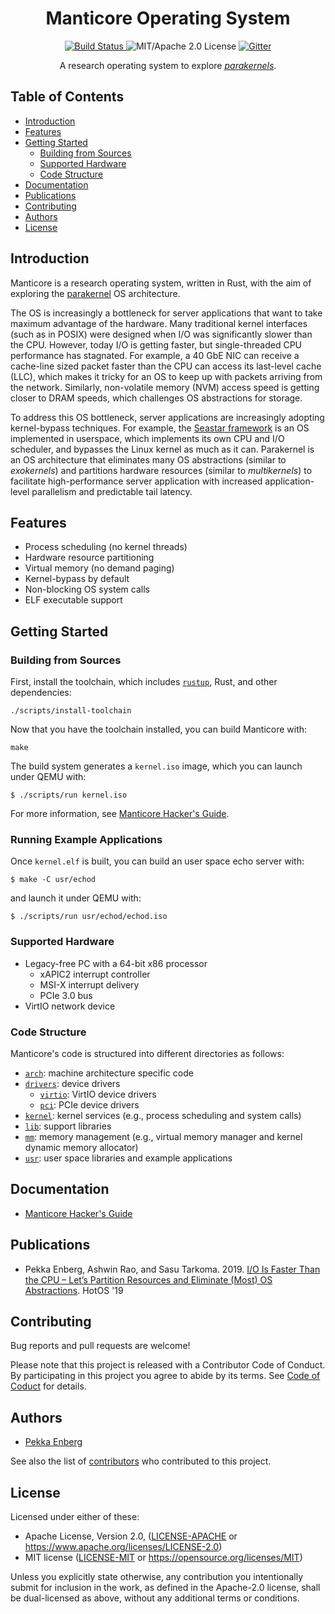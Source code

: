 <h1 align="center"> Manticore Operating System</h1>

<p align="center">
<a href="https://semaphoreci.com/manticore/manticore">
  <img src="https://semaphoreci.com/api/v1/projects/3ee7d6de-333a-4b15-afbc-065e3825778b/1298917/shields_badge.svg" alt="Build Status">
</a>
<img src="https://img.shields.io/badge/license-MIT%2FApache--2.0-blue.svg" alt="MIT/Apache 2.0 License">
<a href="https://gitter.im/manticoreos/community?utm_source=badge&utm_medium=badge&utm_campaign=pr-badge">
  <img src="https://badges.gitter.im/manticoreos/community.svg" alt="Gitter">
</a>
</p>

<p align="center">
  A research operating system to explore <a href="http://penberg.org/parakernel-hotos19.pdf"><i>parakernels</i></a>.
</p>

## Table of Contents

* [Introduction](#introduction)
* [Features](#features)
* [Getting Started](#getting-started)
  * [Building from Sources](#building-from-sources)
  * [Supported Hardware](#supported-hardware)
  * [Code Structure](#code-structure)
* [Documentation](#documentation)
* [Publications](#publications)
* [Contributing](#contributing)
* [Authors](#authors)
* [License](#license)

## Introduction

Manticore is a research operating system, written in Rust, with the aim of exploring the [parakernel](http://penberg.org/parakernel-hotos19.pdf) OS architecture.

The OS is increasingly a bottleneck for server applications that want to take maximum advantage of the hardware.
Many traditional kernel interfaces (such as in POSIX) were designed when I/O was significantly slower than the CPU.
However, today I/O is getting faster, but single-threaded CPU performance has stagnated.
For example, a 40 GbE NIC can receive a cache-line sized packet faster than the CPU can access its last-level cache (LLC), which makes it tricky for an OS to keep up with packets arriving from the network.
Similarly, non-volatile memory (NVM) access speed is getting closer to DRAM speeds, which challenges OS abstractions for storage.

To address this OS bottleneck, server applications are increasingly adopting kernel-bypass techniques.
For example, the [Seastar framework](http://seastar.io/) is an OS implemented in userspace, which implements its own CPU and I/O scheduler, and bypasses the Linux kernel as much as it can.
Parakernel is an OS architecture that eliminates many OS abstractions (similar to _exokernels_) and partitions hardware resources (similar to _multikernels_) to facilitate high-performance server application with increased application-level parallelism and predictable tail latency.

## Features

 * Process scheduling (no kernel threads)
 * Hardware resource partitioning
 * Virtual memory (no demand paging)
 * Kernel-bypass by default
 * Non-blocking OS system calls
 * ELF executable support

## Getting Started

### Building from Sources

First, install the toolchain, which includes [`rustup`](https://rustup.rs/), Rust, and other dependencies:

```
./scripts/install-toolchain
```

Now that you have the toolchain installed, you can build Manticore with:

```
make
```

The build system generates a `kernel.iso` image, which you can launch under QEMU with:

```
$ ./scripts/run kernel.iso
```

For more information, see [Manticore Hacker's Guide](HACKING.md).

### Running Example Applications

Once `kernel.elf` is built, you can build an user space echo server with:

```
$ make -C usr/echod
```

and launch it under QEMU with:

```
$ ./scripts/run usr/echod/echod.iso
```

### Supported Hardware

 * Legacy-free PC with a 64-bit x86 processor
   * xAPIC2 interrupt controller
   * MSI-X interrupt delivery
   * PCIe 3.0 bus
 * VirtIO network device

### Code Structure

Manticore's code is structured into different directories as follows:

* [`arch`](./arch): machine architecture specific code
* [`drivers`](./drivers): device drivers
  * [`virtio`](./drivers/virtio): VirtIO device drivers
  * [`pci`](./drivers/pci): PCIe device drivers
* [`kernel`](./kernel): kernel services (e.g., process scheduling and system calls)
* [`lib`](./lib): support libraries
* [`mm`](./mm): memory management (e.g., virtual memory manager and kernel dynamic memory allocator)
* [`usr`](./usr): user space libraries and example applications
  
## Documentation

* [Manticore Hacker's Guide](HACKING.md)

## Publications

* Pekka Enberg, Ashwin Rao, and Sasu Tarkoma. 2019. [I/O Is Faster Than the CPU – Let’s Partition Resources and Eliminate (Most) OS Abstractions](http://penberg.org/parakernel-hotos19.pdf). HotOS '19

## Contributing

Bug reports and pull requests are welcome!

Please note that this project is released with a Contributor Code of Conduct. By participating in this project you agree to abide by its terms. See [Code of Coduct](code-of-conduct.md) for details.

## Authors

* [Pekka Enberg](https://penberg.org)

See also the list of [contributors](https://github.com/penberg/manticore/contributors) who contributed to this project.

## License

Licensed under either of these:

 * Apache License, Version 2.0, ([LICENSE-APACHE](LICENSE-APACHE) or https://www.apache.org/licenses/LICENSE-2.0)
 * MIT license ([LICENSE-MIT](LICENSE-MIT) or https://opensource.org/licenses/MIT)
   
Unless you explicitly state otherwise, any contribution you intentionally submit for inclusion in the work, as defined in the Apache-2.0 license, shall be dual-licensed as above, without any additional terms or conditions.
